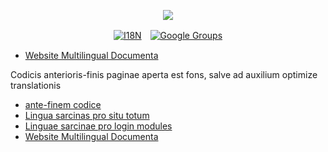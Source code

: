 <p align="center"><a href="https://wac.tax"><img src="https://cdn.jsdelivr.net/gh/wactax/img/logo.svg"/></a></p><p align="center"><a href="https://github.com/wactax/wac.tax/blob/main/doc/README.md#readme"><img alt="I18N" src="https://cdn.jsdelivr.net/gh/wactax/img/t.svg"/></a>　<a href="https://groups.google.com/u/2/g/wactax"><img alt="Google Groups" src="https://cdn.jsdelivr.net/gh/wactax/img/g-groups.svg"/></a></p>

* [Website Multilingual Documenta](https://github.com/xxai-doc)

Codicis anterioris-finis paginae aperta est fons, salve ad auxilium optimize translationis

* [ante-finem codice](https://github.com/xxai-art/web)
* [Lingua sarcinas pro situ totum](https://github.com/xxai-art/web/tree/main/i18n)
* [Linguae sarcinae pro login modules](https://github.com/wacpkg/user/tree/main/ui.i18n)
* [Website Multilingual Documenta](https://github.com/xxai-doc)
